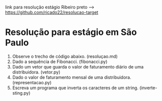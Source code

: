 link para resolução estágio Ribeiro preto --> https://github.com/ricado22/resolucao-target

# Resolução para estágio em São Paulo

1) Observe o trecho de código abaixo. (resoluçao.md)
2) Dado a sequência de Fibonacci. (fibonacci.py)
3) Dado um vetor que guarda o valor de faturamento diário de uma distribuidora. (vetor.py)
4) Dado o valor de faturamento mensal de uma distribuidora. (representacao.py)
5) Escreva um programa que inverta os caracteres de um string. (inverte-sting.py)

